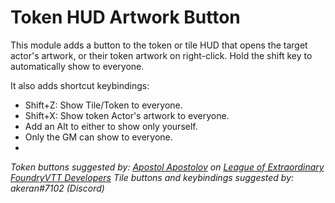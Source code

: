 # Token HUD Artwork Button
This module adds a button to the token or tile HUD that opens the target actor's artwork, or their token artwork on right-click. Hold the shift key to automatically show to everyone.

It also adds shortcut keybindings:
- Shift+Z: Show Tile/Token to everyone.
- Shift+X: Show token Actor's artwork to everyone.
- Add an Alt to either to show only yourself.
- Only the GM can show to everyone.
- 
*Token buttons suggested by: [Apostol Apostolov](https://trello.com/apostolatwork/activity) on [League of Extraordinary FoundryVTT Developers](https://trello.com/c/dWLMm99A/29-show-monster-artwork-via-token)*
*Tile buttons and keybindings suggested by: akeran#7102 (Discord)*
